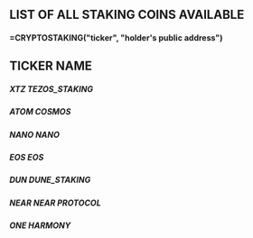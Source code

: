 ## LIST OF ALL STAKING COINS AVAILABLE

#### =CRYPTOSTAKING("ticker", "holder's public address")

## TICKER	NAME
##### XTZ TEZOS_STAKING
##### ATOM COSMOS
##### NANO NANO
##### EOS EOS
##### DUN DUNE_STAKING
##### NEAR NEAR PROTOCOL
##### ONE HARMONY
